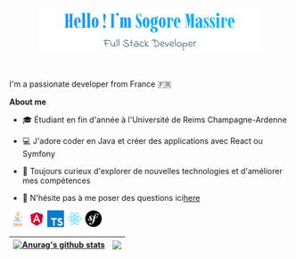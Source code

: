 <p align="center"><a href="https://anuraghazra.github.io"><img width="80%" alt="Hello, I'm Sogore Massire. Full Stack Developer" src="./assets/hello.png" /></a></p>

<br/>

I'm a passionate developer from France 🇫🇷

**About me**

- 🎓 Étudiant en fin d'année à l'Université de Reims Champagne-Ardenne

- 💻 J'adore coder en Java et créer des applications avec React ou Symfony

- 🚀 Toujours curieux d'explorer de nouvelles technologies et d'améliorer mes compétences

- 💬 N'hésite pas à me poser des questions ici[here](https://github.com/massiresogore)

<code><img height="30" alt="nodejs" src="https://raw.githubusercontent.com/github/explore/main/topics/java/java.png"></code> 
<code><img height="30" alt="angular" src="https://raw.githubusercontent.com/github/explore/main/topics/angular/angular.png"></code>
<code><img height="30" alt="typescript" src="https://raw.githubusercontent.com/github/explore/80688e429a7d4ef2fca1e82350fe8e3517d3494d/topics/typescript/typescript.png"></code>
<code><img height="30" alt="react" src="https://raw.githubusercontent.com/github/explore/80688e429a7d4ef2fca1e82350fe8e3517d3494d/topics/react/react.png"></code>
<code><img height="30" alt="symfony" src="https://raw.githubusercontent.com/github/explore/main/topics/symfony/symfony.png"></code>




| <a href="https://github.com/anuraghazra/github-readme-stats"><img align="center" src="https://github-readme-stats.vercel.app/api?username=massiresogore&show_icons=true&include_all_commits=true&theme=buefy&hide_border=true" alt="Anurag's github stats" /></a> | <a href="https://github.com/anuraghazra/github-readme-stats"><img align="center" src="https://github-readme-stats.vercel.app/api/top-langs/?username=massiresogore&layout=compact&theme=buefy&hide_border=true" /></a> |
| ------------- | ------------- |



<!-- A ajouter plutard
#### Top Repositories
 <a href="https://github.com/anuraghazra/github-readme-stats">
  <img align="center" src="https://github-readme-stats.vercel.app/api/pin/?username=anuraghazra&repo=github-readme-stats&theme=buefy" />
</a>
<a href="https://github.com/anuraghazra/anuraghazra.github.io">
  <img align="center" src="https://github-readme-stats.vercel.app/api/pin/?username=anuraghazra&repo=anuraghazra.github.io&theme=buefy" />
</a>

<br />
<br />

<a href="https://twitter.com/anuraghazru">
  <img align="right" alt="Anurag Hazra | Twitter" width="21px" src="https://raw.githubusercontent.com/anuraghazra/anuraghazra/master/assets/twitter.svg" />
</a>
<a href="https://codesandbox.io/u/anuraghazra">
  <img align="right" alt="Anurag Hazra | CodeSandbox" width="20px" src="https://raw.githubusercontent.com/anuraghazra/anuraghazra/master/assets/codesandbox.svg" />
</a> -->
